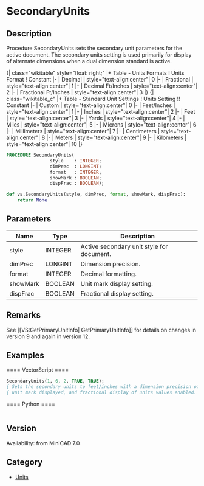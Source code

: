 # SecondaryUnits

## Description
Procedure SecondaryUnits sets the secondary unit parameters for the active document. The secondary units setting is used primarily for display of alternate dimensions when a dual dimension standard is active. 


{| class="wikitable" style="float: right;"
|+ Table - Units Formats
! Units Format
! Constant
|-
| Decimal
| style="text-align:center"| 0
|-
| Fractional
| style="text-align:center"| 1
|-
| Decimal Ft/Inches
| style="text-align:center"| 2
|-
| Fractional Ft/Inches
| style="text-align:center"| 3
|}
{| class="wikitable_c"
|+ Table - Standard Unit Settings
! Units Setting !! Constant
|-
| Custom
| style="text-align:center"| 0
|-
| Feet/Inches
| style="text-align:center"| 1
|-
| Inches
| style="text-align:center"| 2
|-
| Feet
| style="text-align:center"| 3
|-
| Yards
| style="text-align:center"| 4
|-
| Miles
| style="text-align:center"| 5
|-
| Microns
| style="text-align:center"| 6
|-
| Millimeters
| style="text-align:center"| 7
|-
| Centimeters
| style="text-align:center"| 8
|-
| Meters
| style="text-align:center"| 9
|-
| Kilometers
| style="text-align:center"| 10
|}

```pascal
PROCEDURE SecondaryUnits(
				style    : INTEGER;
				dimPrec  : LONGINT;
				format   : INTEGER;
				showMark : BOOLEAN;
				dispFrac : BOOLEAN);
```

```python
def vs.SecondaryUnits(style, dimPrec, format, showMark, dispFrac):
    return None
```

## Parameters
|Name|Type|Description|
|---|---|---|
|style|INTEGER|Active secondary unit style for document.|
|dimPrec|LONGINT|Dimension precision.|
|format|INTEGER|Decimal formatting.|
|showMark|BOOLEAN|Unit mark display setting.|
|dispFrac|BOOLEAN|Fractional display setting.|

## Remarks
See [[VS:GetPrimaryUnitInfo| GetPrimaryUnitInfo]] for details on changes in version 9 and again in version 12.

## Examples
==== VectorScript ====
```pascal
SecondaryUnits(1, 6, 2, TRUE, TRUE); 
{ Sets the secondary units to feet/inches with a dimension precision of 1/64, }
{ unit mark displayed, and fractional display of units values enabled.        }
```
==== Python ====
```python

```

## Version
Availability: from MiniCAD 7.0

## Category
* [Units](../Categories/Units.md)

